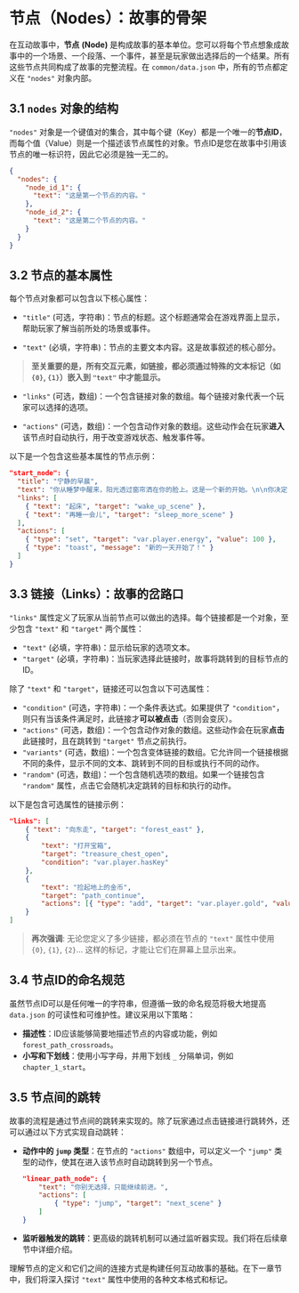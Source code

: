 # 节点（Nodes）：故事的骨架

在互动故事中，**节点** **(Node)** 是构成故事的基本单位。您可以将每个节点想象成故事中的一个场景、一个段落、一个事件，甚至是玩家做出选择后的一个结果。所有这些节点共同构成了故事的完整流程。在 `common/data.json` 中，所有的节点都定义在 `"nodes"` 对象内部。

## 3.1 `nodes` 对象的结构

`"nodes"` 对象是一个键值对的集合，其中每个键（Key）都是一个唯一的**节点ID**，而每个值（Value）则是一个描述该节点属性的对象。节点ID是您在故事中引用该节点的唯一标识符，因此它必须是独一无二的。

```json
{
  "nodes": {
    "node_id_1": {
      "text": "这是第一个节点的内容。"
    },
    "node_id_2": {
      "text": "这是第二个节点的内容。"
    }
  }
}
```

## 3.2 节点的基本属性

每个节点对象都可以包含以下核心属性：

*   `"title"` (可选，字符串)：节点的标题。这个标题通常会在游戏界面上显示，帮助玩家了解当前所处的场景或事件。

*   `"text"` (必填，字符串)：节点的主要文本内容。这是故事叙述的核心部分。
> **至关重要的是，所有交互元素，如链接，都必须通过特殊的文本标记（如 `{0}`, `{1}`）嵌入到 `"text"` 中才能显示。**

*   `"links"` (可选，数组)：一个包含链接对象的数组。每个链接对象代表一个玩家可以选择的选项。

*   `"actions"` (可选，数组)：一个包含动作对象的数组。这些动作会在玩家**进入**该节点时自动执行，用于改变游戏状态、触发事件等。

以下是一个包含这些基本属性的节点示例：

```json
"start_node": {
  "title": "宁静的早晨",
  "text": "你从睡梦中醒来，阳光透过窗帘洒在你的脸上。这是一个新的开始。\n\n你决定 {0} 还是 {1}？",
  "links": [
    { "text": "起床", "target": "wake_up_scene" },
    { "text": "再睡一会儿", "target": "sleep_more_scene" }
  ],
  "actions": [
    { "type": "set", "target": "var.player.energy", "value": 100 },
    { "type": "toast", "message": "新的一天开始了！" }
  ]
}
```

## 3.3 链接（Links）：故事的岔路口

`"links"` 属性定义了玩家从当前节点可以做出的选择。每个链接都是一个对象，至少包含 `"text"` 和 `"target"` 两个属性：

*   `"text"` (必填，字符串)：显示给玩家的选项文本。
*   `"target"` (必填，字符串)：当玩家选择此链接时，故事将跳转到的目标节点的ID。

除了 `"text"` 和 `"target"`，链接还可以包含以下可选属性：

*   `"condition"` (可选，字符串)：一个条件表达式。如果提供了 `"condition"`，则只有当该条件满足时，此链接才**可以被点击**（否则会变灰）。
*   `"actions"` (可选，数组)：一个包含动作对象的数组。这些动作会在玩家**点击**此链接时，且在跳转到 `"target"` 节点之前执行。
*   `"variants"` (可选，数组)：一个包含变体链接的数组。它允许同一个链接根据不同的条件，显示不同的文本、跳转到不同的目标或执行不同的动作。
*   `"random"` (可选，数组)：一个包含随机选项的数组。如果一个链接包含 `"random"` 属性，点击它会随机决定跳转的目标和执行的动作。

以下是包含可选属性的链接示例：

```json
"links": [
    { "text": "向东走", "target": "forest_east" },
    { 
        "text": "打开宝箱", 
        "target": "treasure_chest_open", 
        "condition": "var.player.hasKey" 
    },
    { 
        "text": "捡起地上的金币", 
        "target": "path_continue", 
        "actions": [{ "type": "add", "target": "var.player.gold", "value": 10 }] 
    }
]
```
> **再次强调**: 无论您定义了多少链接，都必须在节点的 `"text"` 属性中使用 `{0}`, `{1}`, `{2}`... 这样的标记，才能让它们在屏幕上显示出来。

## 3.4 节点ID的命名规范

虽然节点ID可以是任何唯一的字符串，但遵循一致的命名规范将极大地提高 `data.json` 的可读性和可维护性。建议采用以下策略：

*   **描述性**：ID应该能够简要地描述节点的内容或功能，例如 `forest_path_crossroads`。
*   **小写和下划线**：使用小写字母，并用下划线 `_` 分隔单词，例如 `chapter_1_start`。

## 3.5 节点间的跳转

故事的流程是通过节点间的跳转来实现的。除了玩家通过点击链接进行跳转外，还可以通过以下方式实现自动跳转：

*   **动作中的 `jump` 类型**：在节点的 `"actions"` 数组中，可以定义一个 `"jump"` 类型的动作，使其在进入该节点时自动跳转到另一个节点。

    ```json
    "linear_path_node": {
        "text": "你别无选择，只能继续前进。",
        "actions": [
            { "type": "jump", "target": "next_scene" }
        ]
    }
    ```

*   **监听器触发的跳转**：更高级的跳转机制可以通过监听器实现。我们将在后续章节中详细介绍。

理解节点的定义和它们之间的连接方式是构建任何互动故事的基础。在下一章节中，我们将深入探讨 `"text"` 属性中使用的各种文本格式和标记。
